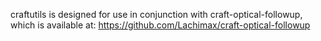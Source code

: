 craftutils is designed for use in conjunction with craft-optical-followup, which is available at:
https://github.com/Lachimax/craft-optical-followup
